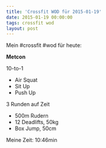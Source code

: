 ```yaml
---
title: 'Crossfit WOD für 2015-01-19'
date: 2015-01-19 00:00:00 
tags: crossfit wod
layout: post
---
```

Mein #crossfit #wod für heute:

**Metcon**

10-to-1

* Air Squat
* Sit Up
* Push Up

3 Runden auf Zeit

* 500m Rudern
* 12 Deadlifts, 50kg
* Box Jump, 50cm

Meine Zeit: 10:46min

